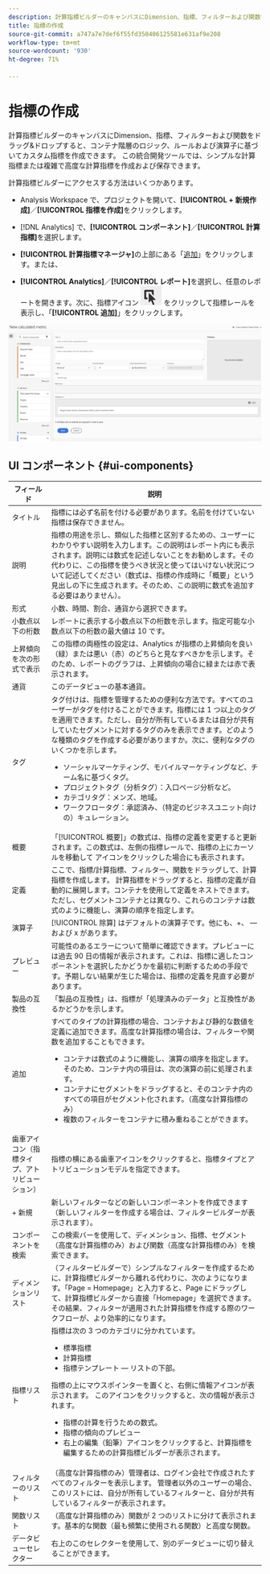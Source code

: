 ```yaml
---
description: 計算指標ビルダーのキャンバスにDimension、指標、フィルターおよび関数をドラッグ&ドロップすると、コンテナ階層のロジック、ルールおよび演算子に基づいてカスタム指標を作成できます。 この統合開発ツールでは、シンプルな計算指標または複雑で高度な計算指標を作成および保存できます。
title: 指標の作成
source-git-commit: a747a7e7def6f55fd350406125581e631af9e208
workflow-type: tm+mt
source-wordcount: '930'
ht-degree: 71%

---
```


# 指標の作成

計算指標ビルダーのキャンバスにDimension、指標、フィルターおよび関数をドラッグ&amp;ドロップすると、コンテナ階層のロジック、ルールおよび演算子に基づいてカスタム指標を作成できます。 この統合開発ツールでは、シンプルな計算指標または複雑で高度な計算指標を作成および保存できます。

計算指標ビルダーにアクセスする方法はいくつかあります。

* Analysis Workspace で、プロジェクトを開いて、**[!UICONTROL + 新規作成]**／**[!UICONTROL 指標を作成]**&#x200B;をクリックします。
* [!DNL Analytics] で、**[!UICONTROL コンポーネント]**／**[!UICONTROL 計算指標]**&#x200B;を選択します。

* **[!UICONTROL 計算指標マネージャ]**&#x200B;の上部にある「[追加](/help/components/calc-metrics/cm-workflow/cm-manager.md)」をクリックします。または、

* **[!UICONTROL Analytics]**／**[!UICONTROL レポート]**&#x200B;を選択し、任意のレポートを開きます。次に、指標アイコン ![](assets/metrics_icon.png) をクリックして指標レールを表示し、「**[!UICONTROL 追加]**」をクリックします。

![](assets/cm_builder_ui.png)

## UI コンポーネント {#ui-components}

| フィールド | 説明 |
| --- | --- |
| タイトル | 指標には必ず名前を付ける必要があります。名前を付けていない指標は保存できません。 |
| 説明 | 指標の用途を示し、類似した指標と区別するための、ユーザーにわかりやすい説明を入力します。この説明はレポート内にも表示されます。説明には数式を記述しないことをお勧めします。その代わりに、この指標を使うべき状況と使ってはいけない状況について記述してください（数式は、指標の作成時に「概要」という見出しの下に生成されます。そのため、この説明に数式を追加する必要はありません）。 |
| 形式 | 小数、時間、割合、通貨から選択できます。 |
| 小数点以下の桁数 | レポートに表示する小数点以下の桁数を示します。指定可能な小数点以下の桁数の最大値は 10 です。 |
| 上昇傾向を次の形式で表示 | この指標の両極性の設定は、Analytics が指標の上昇傾向を良い（緑）または悪い（赤）のどちらと見なすべきかを示します。そのため、レポートのグラフは、上昇傾向の場合に緑または赤で表示されます。 |
| 通貨 | このデータビューの基本通貨。 |
| タグ | タグ付けは、指標を管理するための便利な方法です。すべてのユーザーがタグを付けることができます。指標には 1 つ以上のタグを適用できます。ただし、自分が所有しているまたは自分が共有していたセグメントに対するタグのみを表示できます。どのような種類のタグを作成する必要がありますか。次に、便利なタグのいくつかを示します。<ul><li>ソーシャルマーケティング、モバイルマーケティングなど、チーム名に基づくタグ。</li><li>プロジェクトタグ（分析タグ）：入口ページ分析など。</li><li>カテゴリタグ：メンズ、地域。</li><li>ワークフロータグ：承認済み、（特定のビジネスユニット向けの）キュレーション。</li></ul> |
| 概要 | 「[!UICONTROL 概要]」の数式は、指標の定義を変更すると更新されます。この数式は、左側の指標レールで、指標の上にカーソルを移動して  アイコンをクリックした場合にも表示されます。 |
| 定義 | ここで、指標/計算指標、フィルター、関数をドラッグして、計算指標を作成します。 計算指標をドラッグすると、指標の定義が自動的に展開します。コンテナを使用して定義をネストできます。ただし、セグメントコンテナとは異なり、これらのコンテナは数式のように機能し、演算の順序を指定します。 |
| 演算子 | [!UICONTROL 除算] はデフォルトの演算子です。他にも、+、 — および x があります。 |
| プレビュー | 可能性のあるエラーについて簡単に確認できます。プレビューには過去 90 日の情報が表示されます。これは、指標に適したコンポーネントを選択したかどうかを最初に判断するための手段です。予期しない結果が生じた場合は、指標の定義を見直す必要があります。 |
| 製品の互換性 | 「製品の互換性」は、指標が「処理済みのデータ」と互換性があるかどうかを示します。 |
| 追加 | すべてのタイプの計算指標の場合、コンテナおよび静的な数値を定義に追加できます。高度な計算指標の場合は、フィルターや関数を追加することもできます。<ul><li>コンテナは数式のように機能し、演算の順序を指定します。そのため、コンテナ内の項目は、次の演算の前に処理されます。</li><li>コンテナにセグメントをドラッグすると、そのコンテナ内のすべての項目がセグメント化されます。（高度な計算指標のみ）</li><li>複数のフィルターをコンテナに積み重ねることができます。</li></ul> |
| 歯車アイコン（指標タイプ、アトリビューション） | 指標の横にある歯車アイコンをクリックすると、指標タイプとアトリビューションモデルを指定できます。 |
| + 新規 | 新しいフィルターなどの新しいコンポーネントを作成できます（新しいフィルターを作成する場合は、フィルタービルダーが表示されます）。 |
| コンポーネントを検索 | この検索バーを使用して、ディメンション、指標、セグメント（高度な計算指標のみ）および関数（高度な計算指標のみ）を検索できます。 |
| ディメンションリスト | （フィルタービルダーで）シンプルなフィルターを作成するために、計算指標ビルダーから離れる代わりに、次のようになります。「Page = Homepage」と入力すると、Page にドラッグして、計算指標ビルダーから直接「Homepage」を選択できます。 その結果、フィルターが適用された計算指標を作成する際のワークフローが、より効率的になります。 |
| 指標リスト | 指標は次の 3 つのカテゴリに分かれています。<ul><li>標準指標</li><li>計算指標</li><li>指標テンプレート — リストの下部。</li></ul>指標の上にマウスポインターを置くと、右側に情報アイコンが表示されます。 このアイコンをクリックすると、次の情報が表示されます。<ul><li>指標の計算を行うための数式。</li><li>指標の傾向のプレビュー</li><li>右上の編集（鉛筆）アイコンをクリックすると、計算指標を編集するための計算指標ビルダーが表示されます。</li></ul> |
| フィルターのリスト | （高度な計算指標のみ）管理者は、ログイン会社で作成されたすべてのフィルターを表示します。 管理者以外のユーザーの場合、このリストには、自分が所有しているフィルターと、自分が共有しているフィルターが表示されます。 |
| 関数リスト | （高度な計算指標のみ）関数が 2 つのリストに分けて表示されます。基本的な関数（最も頻繁に使用される関数）と高度な関数。 |
| データビューセレクター | 右上のこのセレクターを使用して、別のデータビューに切り替えることができます。 |

